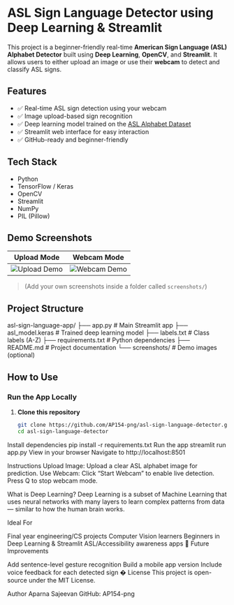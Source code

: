#  ASL Sign Language Detector using Deep Learning & Streamlit

This project is a beginner-friendly real-time **American Sign Language (ASL) Alphabet Detector** built using **Deep Learning**, **OpenCV**, and **Streamlit**. It allows users to either upload an image or use their **webcam** to detect and classify ASL signs.

##  Features

- ✅ Real-time ASL sign detection using your webcam
- ✅ Image upload-based sign recognition
- ✅ Deep learning model trained on the [ASL Alphabet Dataset](https://www.kaggle.com/datasets/grassknoted/asl-alphabet)
- ✅ Streamlit web interface for easy interaction
- ✅ GitHub-ready and beginner-friendly

##  Tech Stack

- Python
- TensorFlow / Keras
- OpenCV
- Streamlit
- NumPy
- PIL (Pillow)

## Demo Screenshots

| Upload Mode | Webcam Mode |
|-------------|-------------|
| ![Upload Demo](screenshots/upload_demo.png) | ![Webcam Demo](screenshots/webcam_demo.png) |

> (Add your own screenshots inside a folder called `screenshots/`)

##  Project Structure

asl-sign-language-app/ ├── app.py # Main Streamlit app ├── asl_model.keras # Trained deep learning model ├── labels.txt # Class labels (A-Z) ├── requirements.txt # Python dependencies ├── README.md # Project documentation └── screenshots/ # Demo images (optional)

##  How to Use

###  Run the App Locally

1. **Clone this repository**
   ```bash
   git clone https://github.com/AP154-png/asl-sign-language-detector.git
   cd asl-sign-language-detector
Install dependencies
pip install -r requirements.txt
Run the app
streamlit run app.py
View in your browser
Navigate to http://localhost:8501

Instructions
Upload Image: Upload a clear ASL alphabet image for prediction.
Use Webcam: Click “Start Webcam” to enable live detection.
Press Q to stop webcam mode.

 What is Deep Learning?
Deep Learning is a subset of Machine Learning that uses neural networks with many layers to learn complex patterns from data — similar to how the human brain works.

 Ideal For

Final year engineering/CS projects
Computer Vision learners
Beginners in Deep Learning & Streamlit
ASL/Accessibility awareness apps
🏁 Future Improvements

Add sentence-level gesture recognition
Build a mobile app version
Include voice feedback for each detected sign
� 
License
This project is open-source under the MIT License.

Author
Aparna Sajeevan
GitHub: AP154-png
